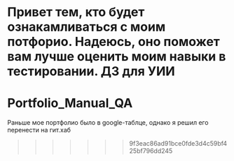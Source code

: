 
Привет тем, кто будет ознакамливаться с моим потфорио.
Надеюсь, оно поможет вам лучше оценить моим навыки в тестировании.
ДЗ для УИИ
=======
# Portfolio_Manual_QA
Раньше мое портфолио было в google-таблце, однако я решил его перенести на гит.хаб
>>>>>>> 9f3eac86ad91bce0fde3d4c59bf425bf796dd245
